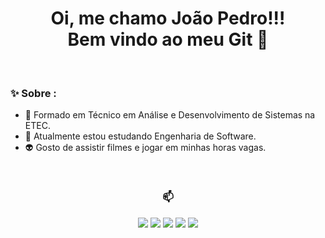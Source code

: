 <div align="center">
  
  <h1>
    Oi, me chamo João Pedro!!!
    <br/>
    Bem vindo ao meu Git 🚀
  </h1>
</div>



<br/>

### ✨ Sobre :

- 🤠 Formado em Técnico em Análise e Desenvolvimento de Sistemas na ETEC.
- 🤖 Atualmente estou estudando Engenharia de Software.
- 👽 Gosto de assistir filmes e jogar em minhas horas vagas.

<div align="center">

<br>

### 📫



<div>
  
  <a href="https://www.youtube.com/channel/UCS6AO_V0wrRXEQmn5pvqhMQ" target="_blank"><img src="https://img.shields.io/badge/YouTube-FF0000?style=for-the-badge&logo=youtube&logoColor=white" target="_blank"></a>
  <a href="https://www.instagram.com/joao.moretti_/" target="_blank"><img src="https://img.shields.io/badge/-Instagram-%23E4405F?style=for-the-badge&logo=instagram&logoColor=white" target="_blank"></a>
 	<a href="https://www.twitch.tv/morettys2" target="_blank"><img src="https://img.shields.io/badge/Twitch-9146FF?style=for-the-badge&logo=twitch&logoColor=white" target="_blank"></a>
  <a href = "mailto:joao.moretti55391@gmail.com"><img src="https://img.shields.io/badge/-Gmail-%23333?style=for-the-badge&logo=gmail&logoColor=white" target="_blank"></a>
  <a href="https://www.linkedin.com/in/jo%C3%A3o-pedro-do-prado-moretti-891083227/" target="_blank"><img src="https://img.shields.io/badge/-LinkedIn-%230077B5?style=for-the-badge&logo=linkedin&logoColor=white" target="_blank"></a> 
  
  </div>
</div>



